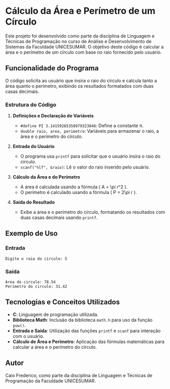 # Cálculo da Área e Perímetro de um Círculo

Este projeto foi desenvolvido como parte da disciplina de Linguagem e Técnicas de Programação no curso de Análise e Desenvolvimento de Sistemas da Faculdade UNICESUMAR. O objetivo deste código é calcular a área e o perímetro de um círculo com base no raio fornecido pelo usuário.

## Funcionalidade do Programa

O código solicita ao usuário que insira o raio do círculo e calcula tanto a área quanto o perímetro, exibindo os resultados formatados com duas casas decimais.

### Estrutura do Código

1. **Definições e Declaração de Variáveis**
   - `#define PI 3.14159265358979323846`: Define a constante π.
   - `double raio, area, perimetro`: Variáveis para armazenar o raio, a área e o perímetro do círculo.

2. **Entrada do Usuário**
   - O programa usa `printf` para solicitar que o usuário insira o raio do círculo.
   - `scanf("%lf", &raio)`: Lê o valor do raio inserido pelo usuário.

3. **Cálculo da Área e do Perímetro**
   - A área é calculada usando a fórmula \( A = \pi r^2 \).
   - O perímetro é calculado usando a fórmula \( P = 2\pi r \).

4. **Saída do Resultado**
   - Exibe a área e o perímetro do círculo, formatando os resultados com duas casas decimais usando `printf`.

## Exemplo de Uso

### Entrada
```plaintext
Digite o raio do circulo: 5
```

### Saída
```plaintext
Area do circulo: 78.54
Perimetro do circulo: 31.42
```

## Tecnologias e Conceitos Utilizados

- **C**: Linguagem de programação utilizada.
- **Biblioteca Math**: Inclusão da biblioteca `math.h` para uso da função `pow()`.
- **Entrada e Saída**: Utilização das funções `printf` e `scanf` para interação com o usuário.
- **Cálculo de Área e Perímetro**: Aplicação das fórmulas matemáticas para calcular a área e o perímetro do círculo.

## Autor

Caio Frederico, como parte da disciplina de Linguagem e Técnicas de Programação da Faculdade UNICESUMAR.
